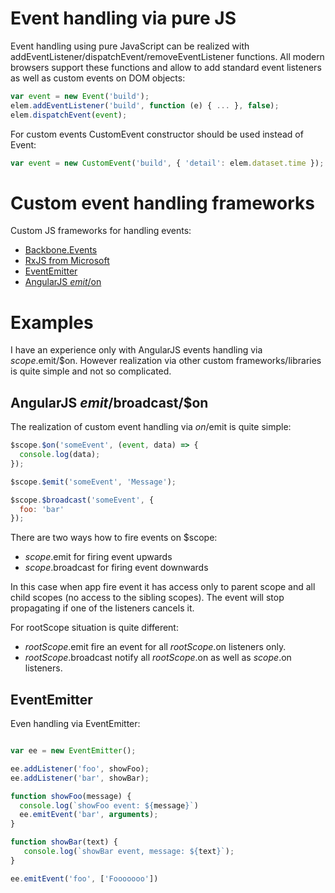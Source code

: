 # Event handling via pure JS

Event handling using pure JavaScript can be realized with addEventListener/dispatchEvent/removeEventListener functions. All modern browsers support these functions and allow to add standard event listeners as well as custom events on DOM objects:

```javascript
var event = new Event('build');
elem.addEventListener('build', function (e) { ... }, false);
elem.dispatchEvent(event);
```

For custom events CustomEvent constructor should be used instead of Event:
```javascript
var event = new CustomEvent('build', { 'detail': elem.dataset.time });
```

# Custom event handling frameworks

Custom JS frameworks for handling events:
* [Backbone.Events](http://backbonejs.org/#Events)
* [RxJS from Microsoft](https://github.com/Reactive-Extensions/RxJS)
* [EventEmitter](https://github.com/Olical/EventEmitter)
* [AngularJS $emit/$on](https://docs.angularjs.org/api/ng/type/$rootScope.Scope#$emit)

# Examples

I have an experience only with AngularJS events handling via $scope.$emit/$on. However realization via other custom frameworks/libraries is quite simple and not so complicated.

## AngularJS $emit/$broadcast/$on

The realization of custom event handling via $on/$emit is quite simple:
```javascript
$scope.$on('someEvent', (event, data) => {
  console.log(data);
});

$scope.$emit('someEvent', 'Message');

$scope.$broadcast('someEvent', {
  foo: 'bar'
});
```

There are two ways how to fire events on $scope:
* $scope.$emit for firing event upwards
* $scope.$broadcast for firing event downwards

In this case when app fire event it has access only to parent scope and all child scopes (no access to the sibling scopes). The event will stop propagating if one of the listeners cancels it.

For rootScope situation is quite different:
* $rootScope.$emit fire an event for all $rootScope.$on listeners only.
* $rootScope.$broadcast notify all $rootScope.$on as well as $scope.$on listeners.

## EventEmitter

Even handling via EventEmitter:
```javascript

var ee = new EventEmitter();

ee.addListener('foo', showFoo);
ee.addListener('bar', showBar);

function showFoo(message) {
  console.log(`showFoo event: ${message}`)
  ee.emitEvent('bar', arguments);
}

function showBar(text) {
   console.log(`showBar event, message: ${text}`);
}

ee.emitEvent('foo', ['Fooooooo'])

```
